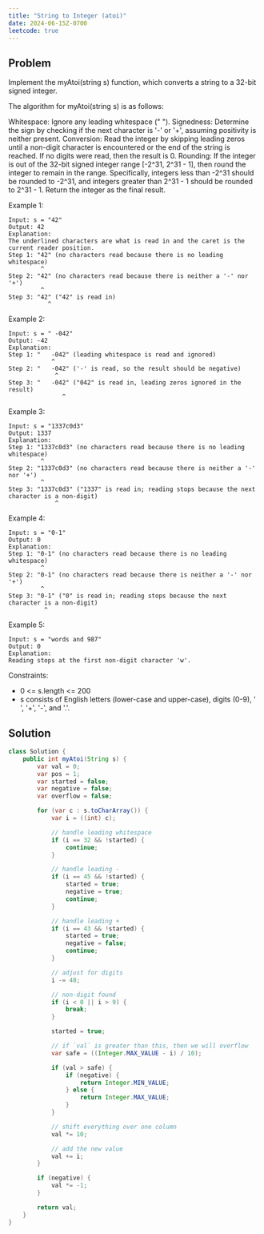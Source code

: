 ```yaml
---
title: "String to Integer (atoi)"
date: 2024-06-15Z-0700
leetcode: true
---
```


## Problem

Implement the myAtoi(string s) function, which converts a string to a 32-bit signed integer.

The algorithm for myAtoi(string s) is as follows:

Whitespace: Ignore any leading whitespace (" ").
Signedness: Determine the sign by checking if the next character is '-' or '+', assuming positivity is neither present.
Conversion: Read the integer by skipping leading zeros until a non-digit character is encountered or the end of the string is reached. If no digits were read, then the result is 0.
Rounding: If the integer is out of the 32-bit signed integer range [-2^31, 2^31 - 1], then round the integer to remain in the range. Specifically, integers less than -2^31 should be rounded to -2^31, and integers greater than 2^31 - 1 should be rounded to 2^31 - 1.
Return the integer as the final result.

Example 1:

```text
Input: s = "42"
Output: 42
Explanation:
The underlined characters are what is read in and the caret is the current reader position.
Step 1: "42" (no characters read because there is no leading whitespace)
         ^
Step 2: "42" (no characters read because there is neither a '-' nor '+')
         ^
Step 3: "42" ("42" is read in)
           ^
```

Example 2:

```text
Input: s = " -042"
Output: -42
Explanation:
Step 1: "   -042" (leading whitespace is read and ignored)
            ^
Step 2: "   -042" ('-' is read, so the result should be negative)
             ^
Step 3: "   -042" ("042" is read in, leading zeros ignored in the result)
               ^
```

Example 3:

```text
Input: s = "1337c0d3"
Output: 1337
Explanation:
Step 1: "1337c0d3" (no characters read because there is no leading whitespace)
         ^
Step 2: "1337c0d3" (no characters read because there is neither a '-' nor '+')
         ^
Step 3: "1337c0d3" ("1337" is read in; reading stops because the next character is a non-digit)
             ^
```

Example 4:

```text
Input: s = "0-1"
Output: 0
Explanation:
Step 1: "0-1" (no characters read because there is no leading whitespace)
         ^
Step 2: "0-1" (no characters read because there is neither a '-' nor '+')
         ^
Step 3: "0-1" ("0" is read in; reading stops because the next character is a non-digit)
          ^
```

Example 5:

```text
Input: s = "words and 987"
Output: 0
Explanation:
Reading stops at the first non-digit character 'w'.
```

Constraints:

- 0 <= s.length <= 200
- s consists of English letters (lower-case and upper-case), digits (0-9), ' ', '+', '-', and '.'.

## Solution

```java
class Solution {
    public int myAtoi(String s) {
        var val = 0;
        var pos = 1;
        var started = false;
        var negative = false;
        var overflow = false;

        for (var c : s.toCharArray()) {
            var i = ((int) c);

            // handle leading whitespace
            if (i == 32 && !started) {
                continue;
            }

            // handle leading -
            if (i == 45 && !started) {
                started = true;
                negative = true;
                continue;
            }

            // handle leading +
            if (i == 43 && !started) {
                started = true;
                negative = false;
                continue;
            }

            // adjust for digits
            i -= 48;

            // non-digit found
            if (i < 0 || i > 9) {
                break;
            }

            started = true;

            // if `val` is greater than this, then we will overflow
            var safe = ((Integer.MAX_VALUE - i) / 10);

            if (val > safe) {
                if (negative) {
                    return Integer.MIN_VALUE;
                } else {
                    return Integer.MAX_VALUE;
                }
            }

            // shift everything over one column
            val *= 10;

            // add the new value
            val += i;
        }

        if (negative) {
            val *= -1;
        }

        return val;
    }
}
```
